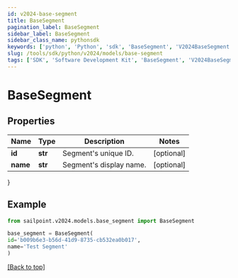 ```yaml
---
id: v2024-base-segment
title: BaseSegment
pagination_label: BaseSegment
sidebar_label: BaseSegment
sidebar_class_name: pythonsdk
keywords: ['python', 'Python', 'sdk', 'BaseSegment', 'V2024BaseSegment']
slug: /tools/sdk/python/v2024/models/base-segment
tags: ['SDK', 'Software Development Kit', 'BaseSegment', 'V2024BaseSegment']
---
```


# BaseSegment

## Properties

| Name     | Type    | Description             | Notes      |
| -------- | ------- | ----------------------- | ---------- |
| **id**   | **str** | Segment's unique ID.    | [optional] |
| **name** | **str** | Segment's display name. | [optional] |

}

## Example

```python
from sailpoint.v2024.models.base_segment import BaseSegment

base_segment = BaseSegment(
id='b009b6e3-b56d-41d9-8735-cb532ea0b017',
name='Test Segment'
)

```

[[Back to top]](#)
